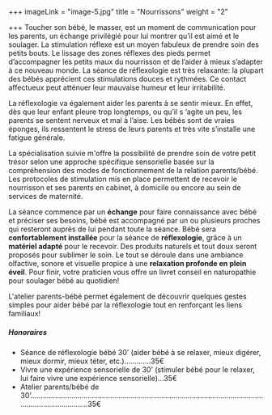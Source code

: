+++
imageLink = "image-5.jpg"
title = "Nourrissons"
weight = "2"

+++
Toucher son bébé, le masser, est un moment de communication pour les parents, un échange privilégié pour lui montrer qu’il est aimé et le soulager. La stimulation réflexe est un moyen fabuleux de prendre soin des petits bouts. Le lissage des zones réflexes des pieds permet d’accompagner les petits maux du nourrisson et de l’aider à mieux s’adapter à ce nouveau monde. La séance de réflexologie est très relaxante: la plupart des bébés apprécient ces stimulations douces et rythmées. Ce contact affectueux peut atténuer leur mauvaise humeur et leur irritabilité.

La réflexologie va également aider les parents à se sentir mieux. En effet, dès que leur enfant pleure trop longtemps, ou qu’il s ‘agite un peu, les parents se sentent nerveux et mal à l’aise. Les bébés sont de vraies éponges, ils ressentent le stress de leurs parents et très vite s’installe une fatigue générale.

La spécialisation suivie m'offre la possibilité de prendre soin de votre petit trésor selon une approche spécifique sensorielle basée sur la compréhension des modes de fonctionnement de la relation parents/bébé. Les protocoles de stimulation mis en place permettent de recevoir le nourrisson et ses parents en cabinet, à domicile ou encore au sein de services de maternité.

La séance commence par un **échange** pour faire connaissance avec bébé et préciser ses besoins,  bébé est accompagné par un ou plusieurs proches qui resteront auprès de lui pendant toute la séance. Bébé sera **confortablement installée** pour la séance de **réflexologie**, grâce à un **matériel adapté** pour le recevoir. Des produits naturels et tout doux seront proposés pour sublimer le soin.  Le tout se déroule dans une ambiance olfactive, sonore et visuelle propice à une **relaxation profonde en plein éveil**. Pour finir, votre praticien vous offre un livret conseil en naturopathie pour soulager bébé au quotidien!

L'atelier parents-bébé permet également de découvrir quelques gestes simples pour aider bébé par la réflexologie tout en renforçant les liens familiaux!

##### Honoraires

* Séance de réflexologie bébé 30’ (aider bébé à se relaxer, mieux digérer, mieux dormir, mieux téter, etc.).............35€
* Vivre une expérience sensorielle de 30’ (stimuler bébé pour le relaxer, lui faire vivre une expérience sensorielle)...35€
* Atelier parents/bébé de 30’...................................................................................................................................................35€